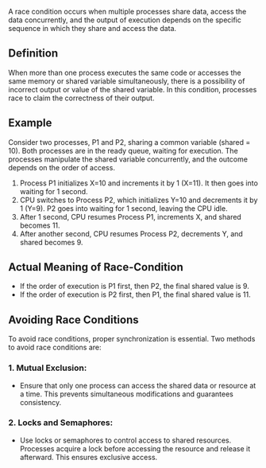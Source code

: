 
A race condition occurs when multiple processes share data, access the data concurrently, and the output of execution depends on the specific sequence in which they share and access the data.

## Definition
When more than one process executes the same code or accesses the same memory or shared variable simultaneously, there is a possibility of incorrect output or value of the shared variable. In this condition, processes race to claim the correctness of their output.

## Example
Consider two processes, P1 and P2, sharing a common variable (shared = 10). Both processes are in the ready queue, waiting for execution. The processes manipulate the shared variable concurrently, and the outcome depends on the order of access.

1. Process P1 initializes X=10 and increments it by 1 (X=11). It then goes into waiting for 1 second.
2. CPU switches to Process P2, which initializes Y=10 and decrements it by 1 (Y=9). P2 goes into waiting for 1 second, leaving the CPU idle.
3. After 1 second, CPU resumes Process P1, increments X, and shared becomes 11.
4. After another second, CPU resumes Process P2, decrements Y, and shared becomes 9.

## Actual Meaning of Race-Condition
- If the order of execution is P1 first, then P2, the final shared value is 9.
- If the order of execution is P2 first, then P1, the final shared value is 11.

## Avoiding Race Conditions

To avoid race conditions, proper synchronization is essential. Two methods to avoid race conditions are:

### 1. Mutual Exclusion:
   - Ensure that only one process can access the shared data or resource at a time. This prevents simultaneous modifications and guarantees consistency.

### 2. Locks and Semaphores:
   - Use locks or semaphores to control access to shared resources. Processes acquire a lock before accessing the resource and release it afterward. This ensures exclusive access.

